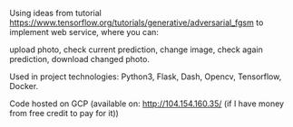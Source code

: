 Using ideas from tutorial https://www.tensorflow.org/tutorials/generative/adversarial_fgsm to implement web service,
where you can:

upload photo, check current prediction,
change image, check again prediction, download changed photo.  

Used in project technologies: Python3, Flask, Dash, Opencv, Tensorflow, Docker.

Code hosted on GCP (available on: http://104.154.160.35/ (if I have money from free credit to pay for it))